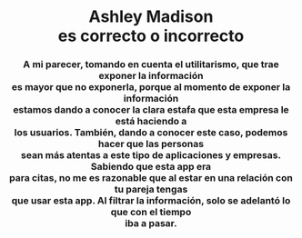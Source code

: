 <html>
<body>
    <center>
<label>
    <h1>
        Ashley Madison<br>
        es correcto o incorrecto
    </h1>
    <h3>
        A mi parecer, tomando en cuenta el utilitarismo, que trae exponer la información<br>
        es mayor que no exponerla, porque al momento de exponer la información<br>
        estamos dando a conocer la clara estafa que esta empresa le está haciendo a<br>
        los usuarios. También, dando a conocer este caso, podemos hacer que las personas<br>
        sean más atentas a este tipo de aplicaciones y empresas. Sabiendo que esta app era<br>
        para citas, no me es razonable que al estar en una relación con tu pareja tengas<br>
        que usar esta app. Al filtrar la información, solo se adelantó lo que con el tiempo<br>
        iba a pasar.
    </h3>
</label>
    </center>
</body>
<!DOCTYPE html>
